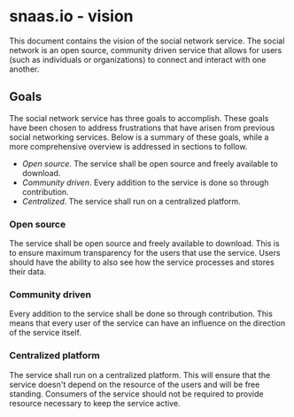 # snaas.io - vision
This document contains the vision of the social network service. The social network is an open source, community driven service that allows for users (such as individuals or organizations) to connect and interact with one another.

## Goals
The social network service has three goals to accomplish. These goals have been chosen to address frustrations that have arisen from previous social networking services. Below is a summary of these goals, while a more comprehensive overview is addressed in sections to follow.

- *Open source*. The service shall be open source and freely available to download.
- *Community driven*. Every addition to the service is done so through contribution.
- *Centralized*. The service shall run on a centralized platform.

### Open source
The service shall be open source and freely available to download. This is to ensure maximum transparency for the users that use the service. Users should have the ability to also see how the service processes and stores their data.

### Community driven
Every addition to the service shall be done so through contribution. This means that every user of the service can have an influence on the direction of the service itself.

### Centralized platform
The service shall run on a centralized platform. This will ensure that the service doesn't depend on the resource of the users and will be free standing. Consumers of the service should not be required to provide resource necessary to keep the service active.
